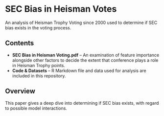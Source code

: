 # SEC Bias in Heisman Votes
An analysis of Heisman Trophy Voting since 2000 used to determine if SEC bias exists in the voting process.

## Contents  
- **SEC Bias in Heisman Voting.pdf** – An examination of feature importance alongside other factors to decide the extent that conference plays a role in Heisman Trophy points.
- **Code & Datasets** – R Markdown file and data used for analysis are included in this repository.  

## Overview  
This paper gives a deep dive into determining if SEC bias exists, with regard to possible model interactions.

